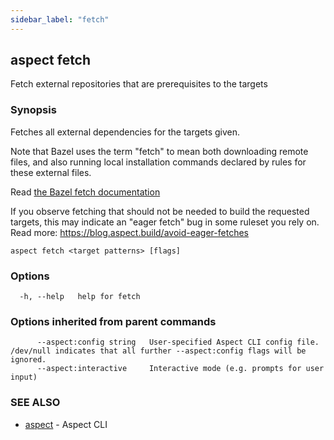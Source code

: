 ```yaml
---
sidebar_label: "fetch"
---
```

## aspect fetch

Fetch external repositories that are prerequisites to the targets

### Synopsis

Fetches all external dependencies for the targets given.

Note that Bazel uses the term "fetch" to mean both downloading remote files, and also running local
installation commands declared by rules for these external files.

Read [the Bazel fetch documentation](https://bazel.build/run/build#fetching-external-dependencies)

If you observe fetching that should not be needed to build the
requested targets, this may indicate an "eager fetch" bug in some ruleset you rely on.
Read more: https://blog.aspect.build/avoid-eager-fetches

```
aspect fetch <target patterns> [flags]
```

### Options

```
  -h, --help   help for fetch
```

### Options inherited from parent commands

```
      --aspect:config string   User-specified Aspect CLI config file. /dev/null indicates that all further --aspect:config flags will be ignored.
      --aspect:interactive     Interactive mode (e.g. prompts for user input)
```

### SEE ALSO

* [aspect](aspect.md)	 - Aspect CLI

